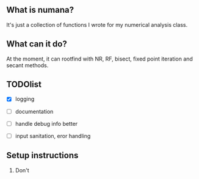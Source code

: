 ## What is numana?
It's just a collection of functions I wrote for my numerical analysis class. 

## What can it do?
At the moment, it can rootfind with NR, RF, bisect, fixed point iteration and secant methods.

## TODOlist
- [x] logging
- [ ] documentation 
- [ ] handle debug info better
- [ ] input sanitation, eror handling  


## Setup instructions
1. Don't